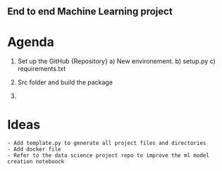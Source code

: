 ## End to end Machine Learning project

# Agenda

1. Set up the GitHub {Repository}
    a) New environement.
    b) setup.py
    c) requirements.txt

2. Src folder and build the package

3. 
# Ideas
    - Add template.py to generate all project files and directories
    - Add docker file
    - Refer to the data science project repo to improve the ml model creation noteboock 